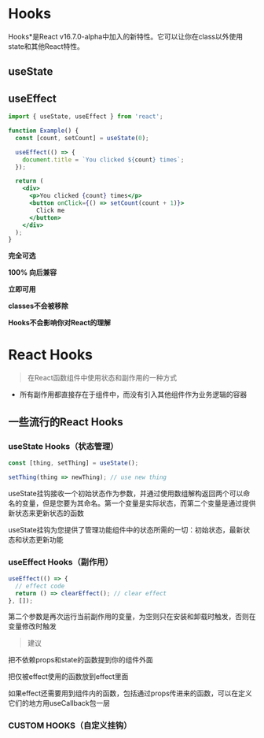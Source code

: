 # Hooks

Hooks*是React v16.7.0-alpha中加入的新特性。它可以让你在class以外使用state和其他React特性。

## useState

## useEffect



```jsx
import { useState, useEffect } from 'react';

function Example() {
  const [count, setCount] = useState(0);

  useEffect(() => {
    document.title = `You clicked ${count} times`;
  });

  return (
    <div>
      <p>You clicked {count} times</p>
      <button onClick={() => setCount(count + 1)}>
        Click me
      </button>
    </div>
  );
}
```



**完全可选**

**100% 向后兼容**

**立即可用**

**classes不会被移除**

**Hooks不会影响你对React的理解**

# React Hooks

> 在React函数组件中使用状态和副作用的一种方式

- 所有副作用都直接存在于组件中，而没有引入其他组件作为业务逻辑的容器

## 一些流行的React Hooks

### useState Hooks（状态管理）

```jsx
const [thing, setThing] = useState();

setThing(thing => newThing); // use new thing
```

useState挂钩接收一个初始状态作为参数，并通过使用数组解构返回两个可以命名的变量，但是您要为其命名。第一个变量是实际状态，而第二个变量是通过提供新状态来更新状态的函数

useState挂钩为您提供了管理功能组件中的状态所需的一切：初始状态，最新状态和状态更新功能



### useEffect Hooks（副作用）

```jsx
useEffect(() => {
  // effect code
  return () => clearEffect(); // clear effect
}, []);
```

第二个参数是再次运行当前副作用的变量，为空则只在安装和卸载时触发，否则在变量修改时触发

> 建议

把不依赖props和state的函数提到你的组件外面

把仅被effect使用的函数放到effect里面

如果effect还需要用到组件内的函数，包括通过props传进来的函数，可以在定义它们的地方用useCallback包一层

### CUSTOM HOOKS（自定义挂钩）

